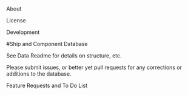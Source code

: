 
About

License

Development



#Ship and Component Database

See Data Readme for details on structure, etc.

Please submit issues, or better yet pull requests for any corrections or additions to the database.

Feature Requests and To Do List

